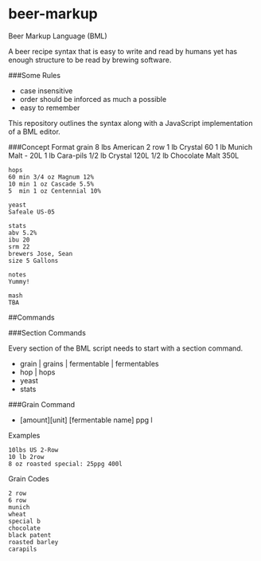 beer-markup
===========

Beer Markup Language (BML)

A beer recipe syntax that is easy to write and read by humans yet has enough structure to be read by brewing software.

###Some Rules
- case insensitive
- order should be inforced as much a possible
- easy to remember


This repository outlines the syntax along with a JavaScript implementation of a BML editor.

###Concept Format
    grain
    8 lbs American 2 row
    1 lb  Crystal 60
    1 lb  Munich Malt - 20L
    1 lb  Cara-pils
    1/2 lb Crystal 120L
    1/2 lb Chocolate Malt 350L
    
    hops
    60 min 3/4 oz Magnum 12%
    10 min 1 oz Cascade 5.5%
    5  min 1 oz Centennial 10%
    
    yeast
    Safeale US-05
    
    stats
    abv 5.2%
    ibu 20
    srm 22
    brewers Jose, Sean
    size 5 Gallons
    
    notes
    Yummy!
    
    mash
    TBA
    
##Commands



###Section Commands

Every section of the BML script needs to start with a section command.

- grain | grains | fermentable | fermentables
- hop | hops
- yeast 
- stats

###Grain Command

- [amount][unit] [fermentable name] <points per gallon>ppg <color>l

Examples

    10lbs US 2-Row
    10 lb 2row
    8 oz roasted special: 25ppg 400l

Grain Codes

    2 row
    6 row
    munich
    wheat
    special b
    chocolate
    black patent
    roasted barley
    carapils

